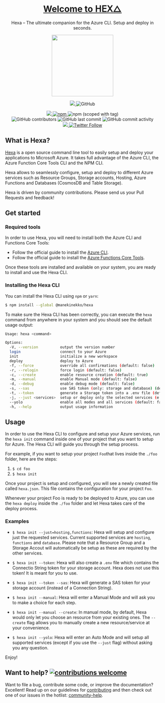 <h1 align="center">
  <a href="https://hexa.run">Welcome to 𝖧𝖤𝖷△</a>
</h1>

<p align="center">Hexa – The ultimate companion for the Azure CLI. Setup and deploy in seconds.</p>
<p align="center">
  <img width="200" align="center" src="https://raw.githubusercontent.com/manekinekko/hexa/master/docs/hexa-title.png"/>
</p>

<p align="center" >
   <a href="https://hexa.run">
    <img src="https://img.shields.io/website-up-down-5abdca-ff69b4/http/shields.io.svg?label=hexa.run"/>
  </a>
  
  <img alt="GitHub" src="https://img.shields.io/github/license/manekinekko/hexa">
</p>

<p align="center" >
  
  <a href="https://github.com/manekinekko/hexa/issues">
    <img src="http://isitmaintained.com/badge/resolution/manekinekko/hexa.svg"/>
  </a>

  <a href="https://www.npmjs.com/package/@manekinekko/hexa">
    <img alt="npm" src="https://img.shields.io/npm/dm/@manekinekko/hexa?color=%235abdca">
  </a>
 
  <img alt="npm (scoped with tag)" src="https://img.shields.io/npm/v/@manekinekko/hexa/latest?color=5abdca">
  
  <br/>
  
  <img alt="GitHub contributors" src="https://img.shields.io/github/contributors/manekinekko/hexa?color=5abdca">
  <img alt="GitHub last commit" src="https://img.shields.io/github/last-commit/manekinekko/hexa?color=5abdca">
  <img alt="GitHub commit activity" src="https://img.shields.io/github/commit-activity/w/manekinekko/hexa?color=5abdca">
  <br/>
  
  <a href="https://twitter.com/manekinekko">
    <img src="https://img.shields.io/badge/say-thanks-ff69b4.svg"/>
  </a>

  <a href="https://twitter.com/manekinekko">  
    <img alt="Twitter Follow" src="https://img.shields.io/twitter/follow/manekinekko?style=social">
  </a>
  
</p>

## What is Hexa?

[Hexa](https://hexa.run) is a open source command line tool to easily setup and deploy your applications to Microsoft Azure. It takes full advantage of the Azure CLI, the Azure Function Core Tools CLI and the NPM CLI.

Hexa allows to seamlessly configure, setup and deploy to different Azure services such as Resource Groups, Storage accounts, Hosting, Azure Functions and Databases (CosmosDB and Table Storage).

Hexa is driven by community contributions. Please send us your Pull Requests and feedback!

## Get started

### Required tools

In order to use Hexa, you will need to install both the Azure CLI and Functions Core Tools:
- Follow the official guide to install the [Azure CLI](http://bit.ly/2mgwpYr).
- Follow the official guide to install the [Azure Functions Core Tools](http://bit.ly/2ow8C7y).

Once these tools are installed and available on your system, you are ready to install and use the Hexa CLI.

### Installing the Hexa CLI

You can install the Hexa CLI using `npm` or `yarn`:

```bash
$ npm install --global @manekinekko/hexa
```

To make sure the Hexa CLI has been correctly, you can execute the `hexa` command from anywhere in your system and you should see the default usage output:

```bash
Usage: hexa <command>

Options:
  -V, --version          output the version number
  login                  connect to your Azure
  init                   initialize a new workspace
  deploy                 deploy to Azure
  -f, --force            override all confirmations (default: false)
  -r, --relogin          force login (default: false)
  -c, --create           enable resource creation (default: true)
  -m, --manual           enable Manual mode (default: false)
  -d, --debug            enable debug mode (default: false)
  -s, --sas              use SAS token (only: storage and database) (default: false)
  -t, --token            generate a Storage token into a .env file (default: false)
  -j, --just <services>  setup or deploy only the selected services (e.g. --just functions,hosting) (default: false)
  --yolo                 enable all modes and all services (default: false)
  -h, --help             output usage information
```

## Usage

In order to use the Hexa CLI to configure and setup your Azure services, run the `hexa init` command inside one of your project that you want to setup for Azure. The Hexa CLI will guide you through the setup process.

For example, if you want to setup your project `Foo`that lives inside the `./foo` folder, here are the steps:

1. `$ cd foo`
1. `$ hexa init`

Once your project is setup and configured, you will see a newly created file called `hexa.json`. This file contains the configuration for your project `Foo`. 

Whenever your project Foo is ready to be deployed to Azure, you can use the `hexa deploy` inside the `./foo` folder and let Hexa takes care of the deploy process.

### Examples

- `$ hexa init --just=hosting,functions`: Hexa will setup and configure just the requested services. Current supported services are `hosting`, `functions` and `database`. Please note that a Resource Group and a Storage Accout will automatically be setup as these are required by the other services.

- `$ hexa init --token`: Hexa will also create a `.env` file which contains the Connectio String token for your storage account. Hexa does not use this token! It is meant for you to use.

- `$ hexa init --token --sas`: Hexa will generate a SAS token for your storage account (instead of a Connection String).

- `$ hexa init --manual`: Hexa will enter a Manual Mode and will ask you to make a choice for each step.

- `$ hexa init --manual --create`: In manual mode, by default, Hexa would only let you choose an resource from your existing ones. The `--create` flag allows you to manually create a new resource/service at your convenience.

- `$ hexa init --yolo`: Hexa will enter an Auto Mode and will setup all supported services (except if you use the `--just` flag) without asking you any question.


Enjoy!

## Want to help? [![contributions welcome](https://img.shields.io/badge/contributions-welcome-brightgreen.svg?style=flat)](https://github.com/manekinekko/hexa/issues)
Want to file a bug, contribute some code, or improve the documentation? Excellent! Read up on our guidelines for [contributing](https://github.com/manekinekko/hexa/blob/master/CONTRIBUTING.md) and then check out one of our issues in the hotlist: [community-help](https://github.com/manekinekko/hexa/issues).

